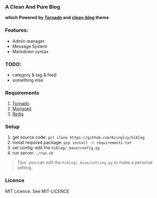 ### A Clean And Pure Blog

**which Powered by [Tornado][1] and [clean-blog][2] theme**


### Features:

* Admin manager
* Message System
* Markdown syntax

### TODO:

* category & tag & feed
* something else


### Requirements
>
1. [Tornado][1]
2. [Mongokit][3]
3. [Redis][4]

### Setup
>
1. get source code: `git clone https://github.com/Kzinglzy/hiblog`
2. Install required package: `pip install -r requirements.txt`
3. set config:  edit the `hiblog/_base/config.py`
4. run server: `./run.sh`

>Tips: you can edit the `hiblog/_base/setting.py` to make a personal setting.

### Licence

MIT Licence. See MIT-LICENCE


[1]: http://www.tornadoweb.org/
[2]: https://github.com/ironsummitmedia/startbootstrap-clean-blog/
[3]: https://github.com/namlook/mongokit
[4]: https://github.com/andymccurdy/redis-py
